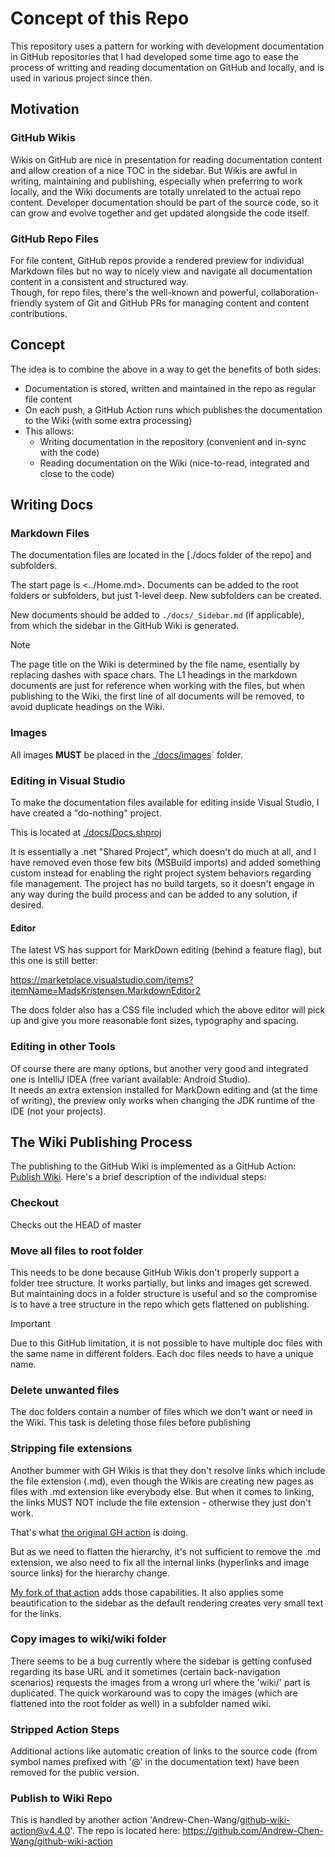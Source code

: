﻿# Concept of this Repo

This repository uses a pattern for working with development documentation in GitHub repositories that I had developed some time ago to ease the process of writting and reading documentation on GitHub and locally, and is used in various project since then.


## Motivation

### GitHub Wikis

Wikis on GitHub are nice in presentation for reading documentation content and allow creation of a nice TOC in the sidebar.
But Wikis are awful in writing, maintaining and publishing, especially when preferring to work locally, and the Wiki documents are totally unrelated to the actual repo content.
Developer documentation should be part of the source code, so it can grow and evolve together and get updated alongside the code itself.

### GitHub Repo Files

For file content, GitHub repos provide a rendered preview for individual Markdown files but no way to nicely view and navigate all documentation content in a consistent and structured way.    
Though, for repo files, there's the well-known and powerful, collaboration-friendly system of Git and GitHub PRs for managing content and content contributions.


## Concept

The idea is to combine the above in a way to get the benefits of both sides:

- Documentation is stored, written and maintained in the repo as regular file content
- On each push, a GitHub Action runs which publishes the documentation to the Wiki (with some extra processing)
- This allows:
  - Writing documentation in the repository
    (convenient and in-sync with the code)
  - Reading documentation on the Wiki
    (nice-to-read, integrated and close to the code)


## Writing Docs

### Markdown Files

The documentation files are located in the [./docs folder of the repo] and subfolders.

The start page is <../Home.md>. Documents can be added to the root folders or subfolders, but just 1-level deep. New subfolders can be created.

New documents should be added to `./docs/_Sidebar.md` (if applicable), from which the sidebar in the GitHub Wiki is generated.


> [!NOTE]
> The page title on the Wiki is determined by the file name, esentially by replacing dashes with space chars. The L1 headings in the markdown documents are just for reference when working with the files, but when publishing to the Wiki, the first line of all documents will be removed, to avoid duplicate headings on the Wiki.

### Images

All images **MUST** be placed in the [./docs/images](../images)` folder.


### Editing in Visual Studio

To make the documentation files available for editing inside Visual Studio, I have created a "do-nothing" project.

This is located at [./docs/Docs.shproj](../Docs.shproj)

It is essentially a .net "Shared Project", which doesn't do much at all, and I have removed even those few bits (MSBuild imports) and added something custom instead for enabling the right project system behaviors regarding file management.
The project has no build targets, so it doesn't engage in any way during the build process and can be added to any solution, if desired.


#### Editor

The latest VS has support for MarkDown editing (behind a feature flag), but this one is still better:

https://marketplace.visualstudio.com/items?itemName=MadsKristensen.MarkdownEditor2

The docs folder also has a CSS file included which the above editor will pick up and give you more reasonable font sizes, typography and spacing.

### Editing in other Tools

Of course there are many options, but another very good and integrated one is IntelliJ IDEA (free variant available: Android Studio).  
It needs an extra extension installed for MarkDown editing and (at the time of writing), the preview only works when changing the JDK runtime of the IDE (not your projects).



## The Wiki Publishing Process

The publishing to the GitHub Wiki is implemented as a GitHub Action: [Publish Wiki](../../.github/workflows/publish-wiki.yml). Here's a brief description of the individual steps:

### Checkout

Checks out the HEAD of master

### Move all files to root folder

This needs to be done because GitHub Wikis don't properly support a folder tree structure. It works partially, but links and images get screwed. But maintaining docs in a folder structure is useful and so the compromise is to have a tree structure in the repo which gets flattened on publishing.

> [!IMPORTANT]
> Due to this GitHub limitation, it is not possible to have multiple doc files with the same name in different folders. Each doc files needs to have a unique name.

### Delete unwanted files

The doc folders contain a number of files which we don't want or need in the Wiki. This task is deleting those files before publishing

### Stripping file extensions

Another bummer with GH Wikis is that they don't resolve links which include the file extension (.md), even though the Wikis are creating new pages as files with .md extension like everybody else. But when it comes to linking, the links MUST NOT include the file extension - otherwise they just don't work.

That's what [the original GH action](https://github.com/impresscms-dev/strip-markdown-extensions-from-links-action) is doing.

But as we need to flatten the hierarchy, it's not sufficient to remove the .md extension, we also need to fix all the internal links (hyperlinks and image source links) for the hierarchy change.

[My fork of that action](https://github.com/impresscms-dev/strip-markdown-extensions-from-links-action) adds those capabilities. It also applies some beautification to the sidebar as the default rendering creates very small text for the links.

### Copy images to wiki/wiki folder

There seems to be a bug currently where the sidebar is getting confused regarding its base URL and it sometimes (certain back-navigation scenarios) requests the images from a wrong url where the 'wiki/' part is duplicated. 
The quick workaround was to copy the images (which are flattened into the root folder as well) in a subfolder named wiki.

### Stripped Action Steps

Additional actions like automatic creation of links to the source code (from symbol names prefixed with '@' in the documentation text) have been removed for the public version.

### Publish to Wiki Repo 

This is handled by another action 'Andrew-Chen-Wang/github-wiki-action@v4.4.0'. The repo is located here: https://github.com/Andrew-Chen-Wang/github-wiki-action


